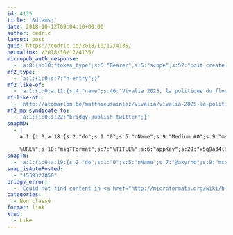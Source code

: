 ```yaml
---
id: 4135
title: '&diams;'
date: 2018-10-12T09:04:10+00:00
author: cedric
layout: post
guid: https://cedric.io/2018/10/12/4135/
permalink: /2018/10/12/4135/
micropub_auth_response:
  - 'a:8:{s:10:"token_type";s:6:"Bearer";s:5:"scope";s:57:"post create delete update read follow mute block channels";s:2:"me";s:17:"https://cedric.io";s:9:"issued_by";s:45:"https://cedric.io/wp-json/indieauth/1.0/token";s:9:"client_id";s:25:"https://alltogethernow.io";s:9:"issued_at";i:1538668018;s:4:"user";i:1;s:13:"last_accessed";i:1539327849;}'
mf2_type:
  - 'a:1:{i:0;s:7:"h-entry";}'
mf2_like-of:
  - 'a:1:{i:0;a:11:{s:4:"name";s:46:"Vivalia 2025, la politique du flou - atomArlon";s:7:"summary";s:361:"Mais où en est-on vraiment? Que n&rsquo;a t-on pas encore écrit sur Vivalia 2025? Ce projet, né il y a maintenant plus de cinq ans semble alterner avances précipitées puis enlisements coupables &#8211; et ce à un rythme effréné &#8211; c&rsquo;est le moins que l&rsquo;on puisse dire à ce sujet! A tel point qu&rsquo;aujourd&rsquo;hui, avouons &hellip;";s:6:"author";s:16:"Matthieu Sainlez";s:8:"featured";s:68:"http://atomarlon.be/wp-content/uploads/2018/10/IMG-6827-1024x489.jpg";s:11:"publication";s:9:"atomArlon";s:9:"published";s:25:"2018-10-11T16:24:17+02:00";s:7:"updated";s:25:"2018-10-11T21:44:58+02:00";s:8:"category";a:4:{i:0;s:7:"vivalia";i:1;s:14:"soins-de-sante";i:2;s:12:"vivalia-2025";i:3;s:7:"vivalia";}s:5:"photo";a:2:{i:0;s:68:"http://atomarlon.be/wp-content/uploads/2018/10/IMG-6827-1024x489.jpg";i:1;s:59:"http://atomarlon.be/wp-content/uploads/2018/10/IMG-6827.jpg";}s:3:"url";s:78:"http://atomarlon.be/matthieusainlez/vivalia/vivalia-2025-la-politique-du-flou/";s:4:"type";s:5:"entry";}}'
mf-like-of:
  - 'http://atomarlon.be/matthieusainlez/vivalia/vivalia-2025-la-politique-du-flou/'
mf2_mp-syndicate-to:
  - 'a:1:{i:0;s:22:"bridgy-publish_twitter";}'
snapMD:
  - |
    a:1:{i:0;a:18:{s:2:"do";s:1:"0";s:5:"nName";s:9:"Medium #0";s:9:"msgFormat";s:19:"%FULLTEXT%
    
    %URL%";s:10:"msgTFormat";s:7:"%TITLE%";s:6:"appKey";s:29:"x5g9a34l5z294i5y2q284e4g54454";s:6:"appSec";s:85:"d3h0a44e4s2b4i5u2r234m5f5b4v2l5q2a444h574347464a454x2w20374447494c484b4w2c464f5u2d4z2";s:8:"inclTags";s:1:"1";s:7:"fltrsOn";i:0;s:5:"fltrs";a:0:{}s:7:"proxyOn";i:0;s:7:"useSURL";i:0;s:1:"v";i:350;s:4:"publ";s:1:"0";s:11:"accessToken";s:65:"2353413aa5437433e5648ccf74a16119308317c52d1a24d8ed99f26add037528a";s:12:"appAppUserID";s:65:"104b21fd8da79171a6e7bf800d03b4b761204f242935e05d2d86850a6b1635f77";s:14:"appAppUserName";s:26:"Cédric Bousmanne (akyrho)";s:13:"appAppUserURL";s:26:"https://medium.com/@akyrho";s:7:"pubList";a:0:{}}}
snapTW:
  - 'a:1:{i:0;a:19:{s:2:"do";s:1:"0";s:5:"nName";s:7:"@akyrho";s:9:"msgFormat";s:26:"%TITLE%. %EXCERPT% - %URL%";s:6:"appKey";s:55:"x5g9a8325v2y475r3c4m48584n53446p423r3r5u3e356j5j3k4r2p3";s:6:"appSec";s:105:"d3h0a94o46415u594v3q5l5n5l4r4x474x4j484o473u4i5w2m4k494z2k344n306n5r3l5v2s554p4n3p3k45495c3z4v4d3m3u5w525";s:7:"fltrsOn";i:0;s:5:"fltrs";a:0:{}s:7:"proxyOn";i:0;s:7:"useSURL";i:0;s:1:"v";i:350;s:5:"twURL";s:25:"http://twitter.com/akyrho";s:11:"accessToken";s:50:"6678782-Eyg60SCeh7762DEIsYtTPD5GVeOuSN8ATMdF2Lpppe";s:14:"accessTokenSec";s:45:"PgGDCbcYLJnR5esZjY9ID72A33mUNCYnQwaQTBsojSJNa";s:5:"tw140";i:0;s:10:"riComments";s:1:"1";s:11:"riCommentsM";s:1:"1";s:12:"riCommentsAA";s:1:"1";s:8:"attchImg";s:1:"1";s:9:"wpImgSize";s:4:"full";}}'
snap_isAutoPosted:
  - "1539327850"
bridgy_error:
  - 'Could not find content in <a href="http://microformats.org/wiki/h-entry">h-entry</a> or any other element!'
categories:
  - Non classé
format: link
kind:
  - Like
---
```

